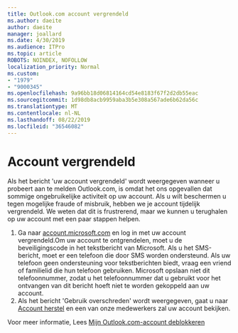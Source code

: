 ```yaml
---
title: Outlook.com account vergrendeld
ms.author: daeite
author: daeite
manager: joallard
ms.date: 4/30/2019
ms.audience: ITPro
ms.topic: article
ROBOTS: NOINDEX, NOFOLLOW
localization_priority: Normal
ms.custom:
- "1979"
- "9000345"
ms.openlocfilehash: 9a96bb18d06814164cd54e8183f67f2d2db55eac
ms.sourcegitcommit: 1d98db8acb9959aba3b5e308a567ade6b62da56c
ms.translationtype: MT
ms.contentlocale: nl-NL
ms.lasthandoff: 08/22/2019
ms.locfileid: "36546082"
---
```

# <a name="account-locked"></a>Account vergrendeld

Als het bericht 'uw account vergrendeld' wordt weergegeven wanneer u probeert aan te melden Outlook.com, is omdat het ons opgevallen dat sommige ongebruikelijke activiteit op uw account. Als u wilt beschermen u tegen mogelijke fraude of misbruik, hebben we je account tijdelijk vergrendeld. We weten dat dit is frustrerend, maar we kunnen u terughalen op uw account met een paar stappen helpen.

1. Ga naar [account.microsoft.com](https://go.microsoft.com/fwlink/?linkid=2090484) en log in met uw account vergrendeld.Om uw account te ontgrendelen, moet u de beveiligingscode in het tekstbericht van Microsoft. Als u het SMS-bericht, moet er een telefoon die door SMS worden ondersteund. Als uw telefoon geen ondersteuning voor tekstberichten biedt, vraag een vriend of familielid die hun telefoon gebruiken. Microsoft opslaan niet dit telefoonnummer, zodat u het telefoonnummer dat u gebruikt voor het ontvangen van dit bericht hoeft niet te worden gekoppeld aan uw account.
2. Als het bericht 'Gebruik overschreden' wordt weergegeven, gaat u naar [Account herstel](https://go.microsoft.com/fwlink/?linkid=2090483) en een van onze medewerkers zal uw account bekijken.

Voor meer informatie, Lees [Mijn Outlook.com-account deblokkeren](https://support.office.com/article/f4ad2701-d166-4d8b-8a6a-9af2a1f8a4c4?wt.mc_id=Office_Outlook_com_Alchemy) 